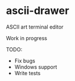 # ascii-drawer
ASCII art terminal editor

Work in progress

TODO:
+ Fix bugs
+ Windows support
+ Write tests
